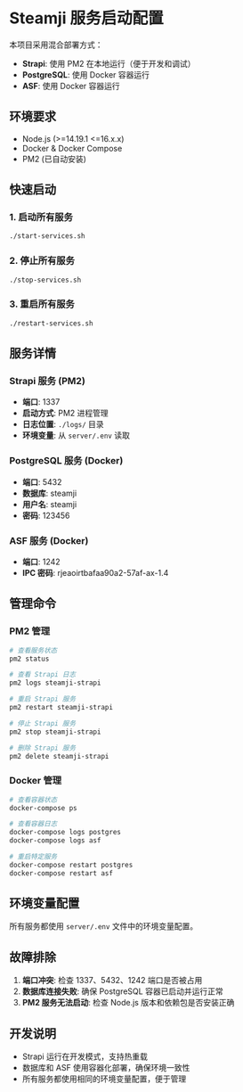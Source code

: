 # Steamji 服务启动配置

本项目采用混合部署方式：
- **Strapi**: 使用 PM2 在本地运行（便于开发和调试）
- **PostgreSQL**: 使用 Docker 容器运行
- **ASF**: 使用 Docker 容器运行

## 环境要求

- Node.js (>=14.19.1 <=16.x.x)
- Docker & Docker Compose
- PM2 (已自动安装)

## 快速启动

### 1. 启动所有服务
```bash
./start-services.sh
```

### 2. 停止所有服务
```bash
./stop-services.sh
```

### 3. 重启所有服务
```bash
./restart-services.sh
```

## 服务详情

### Strapi 服务 (PM2)
- **端口**: 1337
- **启动方式**: PM2 进程管理
- **日志位置**: `./logs/` 目录
- **环境变量**: 从 `server/.env` 读取

### PostgreSQL 服务 (Docker)
- **端口**: 5432
- **数据库**: steamji
- **用户名**: steamji
- **密码**: 123456

### ASF 服务 (Docker)
- **端口**: 1242
- **IPC 密码**: rjeaoirtbafaa90a2-57af-ax-1.4

## 管理命令

### PM2 管理
```bash
# 查看服务状态
pm2 status

# 查看 Strapi 日志
pm2 logs steamji-strapi

# 重启 Strapi 服务
pm2 restart steamji-strapi

# 停止 Strapi 服务
pm2 stop steamji-strapi

# 删除 Strapi 服务
pm2 delete steamji-strapi
```

### Docker 管理
```bash
# 查看容器状态
docker-compose ps

# 查看容器日志
docker-compose logs postgres
docker-compose logs asf

# 重启特定服务
docker-compose restart postgres
docker-compose restart asf
```

## 环境变量配置

所有服务都使用 `server/.env` 文件中的环境变量配置。

## 故障排除

1. **端口冲突**: 检查 1337、5432、1242 端口是否被占用
2. **数据库连接失败**: 确保 PostgreSQL 容器已启动并运行正常
3. **PM2 服务无法启动**: 检查 Node.js 版本和依赖包是否安装正确

## 开发说明

- Strapi 运行在开发模式，支持热重载
- 数据库和 ASF 使用容器化部署，确保环境一致性
- 所有服务都使用相同的环境变量配置，便于管理